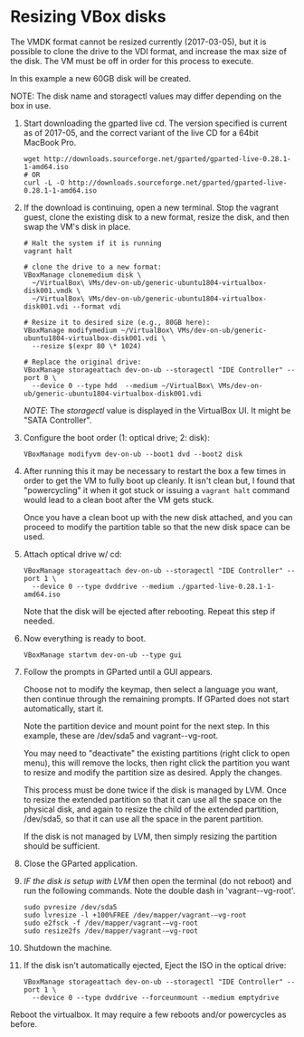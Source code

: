 # Resizing VBox disks

The VMDK format cannot be resized currently (2017-03-05), but it is possible to
clone the drive to the VDI format, and increase the max size of the disk. The
VM must be off in order for this process to execute.

In this example a new 60GB disk will be created.

NOTE: The disk name and storagectl values may differ depending on the box in use.

1. Start downloading the gparted live cd. The version specified is current as of 2017-05,
   and the correct variant of the live CD for a 64bit MacBook Pro.

   ```shell
   wget http://downloads.sourceforge.net/gparted/gparted-live-0.28.1-1-amd64.iso
   # OR
   curl -L -O http://downloads.sourceforge.net/gparted/gparted-live-0.28.1-1-amd64.iso
   ```

2. If the download is continuing, open a new terminal. Stop the vagrant guest,
   clone the existing disk to a new format, resize the disk, and then swap the
   VM's disk in place.

   ```shell
   # Halt the system if it is running
   vagrant halt

   # clone the drive to a new format:
   VBoxManage clonemedium disk \
     ~/VirtualBox\ VMs/dev-on-ub/generic-ubuntu1804-virtualbox-disk001.vmdk \
     ~/VirtualBox\ VMs/dev-on-ub/generic-ubuntu1804-virtualbox-disk001.vdi --format vdi

   # Resize it to desired size (e.g., 80GB here):
   VBoxManage modifymedium ~/VirtualBox\ VMs/dev-on-ub/generic-ubuntu1804-virtualbox-disk001.vdi \
     --resize $(expr 80 \* 1024)

   # Replace the original drive:
   VBoxManage storageattach dev-on-ub --storagectl "IDE Controller" --port 0 \
     --device 0 --type hdd  --medium ~/VirtualBox\ VMs/dev-on-ub/generic-ubuntu1804-virtualbox-disk001.vdi
   ```

   *NOTE*: The _storagectl_ value is displayed in the VirtualBox UI. It might be "SATA Controller".

3. Configure the boot order (1: optical drive; 2: disk):

   ```shell
   VBoxManage modifyvm dev-on-ub --boot1 dvd --boot2 disk
   ```

4. After running this it may be necessary to restart the box a few times in
   order to get the VM to fully boot up cleanly. It isn't clean but, I found that
   "powercycling" it when it got stuck or issuing a `vagrant halt` command would
   lead to a clean boot after the VM gets stuck.

   Once you have a clean boot up with the new disk attached, and you can proceed
   to modify the partition table so that the new disk space can be used.

5. Attach optical drive w/ cd:

   ```shell
   VBoxManage storageattach dev-on-ub --storagectl "IDE Controller" --port 1 \
     --device 0 --type dvddrive --medium ./gparted-live-0.28.1-1-amd64.iso
   ```

   Note that the disk will be ejected after rebooting. Repeat this step if
   needed.

6. Now everything is ready to boot.

   ```shell
   VBoxManage startvm dev-on-ub --type gui
   ```

7. Follow the prompts in GParted until a GUI appears.
   
   Choose not to modify the keymap, then select a language you want, then continue
   through the remaining prompts. If GParted does not start automatically, start it.

   Note the partition device and mount point for the next step. In this example,
   these are /dev/sda5 and vagrant--vg-root.

   You may need to "deactivate" the existing partitions (right click to open menu),
   this will remove the locks, then right click the partition you want to resize
   and modify the partition size as desired. Apply the changes.

   This process must be done twice if the disk is managed by LVM. Once to resize
   the extended partition so that it can use all the space on the physical disk,
   and again to resize the child of the extended partition, /dev/sda5, so that it
   can use all the space in the parent partition.

   If the disk is not managed by LVM, then simply resizing the partition should be
   sufficient.

8. Close the GParted application.
9. *IF the disk is setup with LVM* then open the terminal (do not reboot) and
   run the following commands. Note the double dash in 'vagrant--vg-root'.

   ```shell
   sudo pvresize /dev/sda5
   sudo lvresize -l +100%FREE /dev/mapper/vagrant-–vg-root
   sudo e2fsck -f /dev/mapper/vagrant-–vg-root
   sudo resize2fs /dev/mapper/vagrant-–vg-root
   ```

11. Shutdown the machine.

12. If the disk isn't automatically ejected, Eject the ISO in the optical drive:

    ```shell
    VBoxManage storageattach dev-on-ub --storagectl "IDE Controller" --port 1 \
      --device 0 --type dvddrive --forceunmount --medium emptydrive
    ```

Reboot the virtualbox. It may require a few reboots and/or powercycles as before.
